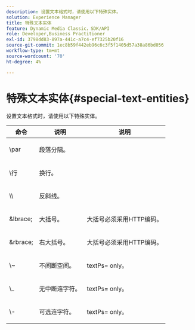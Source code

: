 ```yaml
---
description: 设置文本格式时，请使用以下特殊实体。
solution: Experience Manager
title: 特殊文本实体
feature: Dynamic Media Classic，SDK/API
role: Developer,Business Practitioner
exl-id: 3798dd83-897a-441c-a7c4-ef7325b20f16
source-git-commit: 1ec8b59f442eb96c6c3f5f1405d57a38a86bd056
workflow-type: tm+mt
source-wordcount: '70'
ht-degree: 4%

---
```


# 特殊文本实体{#special-text-entities}

设置文本格式时，请使用以下特殊实体。

<table id="table_CFEB845C1B9A475CA52ECDFA9BB59A9D"> 
 <thead> 
  <tr> 
   <th class="entry"> 命令 </th> 
   <th class="entry"> 说明 </th> 
   <th class="entry"> 说明 </th> 
  </tr> 
 </thead>
 <tbody> 
  <tr> 
   <td> <span class="codeph"> \par</span> </td> 
   <td> <p>段落分隔。 </p> </td> 
   <td> <p> </p> </td> 
  </tr> 
  <tr> 
   <td> <span class="codeph"> \行 </span> </td> 
   <td> <p>换行。 </p> </td> 
   <td> <p> </p> </td> 
  </tr> 
  <tr> 
   <td> <span class="codeph"> \\  </span> </td> 
   <td> <p>反斜线。 </p> </td> 
   <td> <p> </p> </td> 
  </tr> 
  <tr> 
   <td> <span class="codeph"> &amp;lbrace;  </span> </td> 
   <td> <p>大括号。 </p> </td> 
   <td> <p>大括号必须采用HTTP编码。 </p> </td> 
  </tr> 
  <tr> 
   <td> <span class="codeph"> &amp;rbrace;  </span> </td> 
   <td> <p>右大括号。 </p> </td> 
   <td> <p>大括号必须采用HTTP编码。 </p> </td> 
  </tr> 
  <tr> 
   <td> <span class="codeph"> \~  </span> </td> 
   <td> <p>不间断空间。 </p> </td> 
   <td> <p><span class="codeph"> textPs=</span> only。 </p> </td> 
  </tr> 
  <tr> 
   <td> <span class="codeph"> \_</span> </td> 
   <td> <p>无中断连字符。 </p> </td> 
   <td> <p><span class="codeph"> textPs=</span> only。 </p> </td> 
  </tr> 
  <tr> 
   <td> <span class="codeph"> \-  </span> </td> 
   <td> <p>可选连字符。 </p> </td> 
   <td> <p><span class="codeph"> textPs=</span> only。 </p> </td> 
  </tr> 
 </tbody> 
</table>
